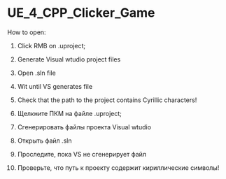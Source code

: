 # UE_4_CPP_Clicker_Game
How to open:
1. Click RMB on .uproject;
2. Generate Visual wtudio project files
3. Open .sln file
4. Wit until VS generates file
5. Check that the path to the project contains Cyrillic characters!

1. Щелкните ПКМ на файле .uproject;
2. Сгенерировать файлы проекта Visual wtudio
3. Открыть файл .sln
4. Проследите, пока VS не сгенерирует файл
5. Проверьте, что путь к проекту содержит кириллические символы!
   
